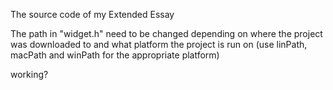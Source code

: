 The source code of my Extended Essay

The path in "widget.h" need to be changed depending on where the project was downloaded to and what platform the project is run on (use linPath, macPath and winPath for the appropriate platform)

working?
